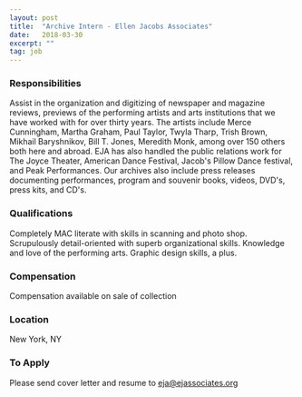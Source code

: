```yaml
---
layout: post
title:  "Archive Intern - Ellen Jacobs Associates"
date:   2018-03-30
excerpt: ""
tag: job
---
```




### Responsibilities   

Assist in the organization and digitizing of newspaper and magazine reviews, previews of the performing artists and arts institutions that we have worked with for over thirty years. The artists include Merce Cunningham, Martha Graham, Paul Taylor, Twyla Tharp, Trish Brown, Mikhail Baryshnikov, Bill T. Jones, Meredith Monk, among over 150 others both here and abroad. EJA has also handled the public relations work for The Joyce Theater, American Dance Festival, Jacob's Pillow Dance festival, and Peak Performances. Our archives also include press releases documenting performances, program and souvenir books, videos, DVD's, press kits, and CD's.


### Qualifications   

Completely MAC literate with skills in scanning and photo shop. Scrupulously detail-oriented with superb organizational skills. Knowledge and love of the performing arts. Graphic design skills, a plus.


### Compensation   

Compensation available on sale of collection


### Location   

New York, NY




### To Apply   

Please send cover letter and resume to eja@ejassociates.org





